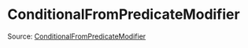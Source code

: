 # ConditionalFromPredicateModifier

Source: [ConditionalFromPredicateModifier](../../csrc/device_lower/pass/predicate.cpp#L27)

